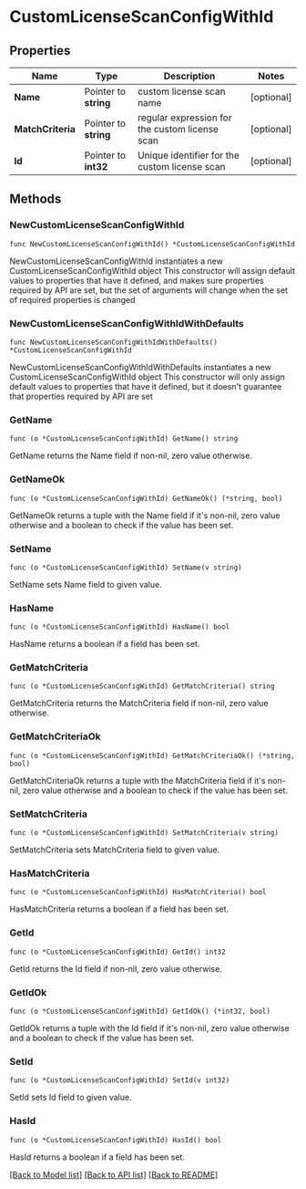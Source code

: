 # CustomLicenseScanConfigWithId

## Properties

Name | Type | Description | Notes
------------ | ------------- | ------------- | -------------
**Name** | Pointer to **string** | custom license scan name | [optional] 
**MatchCriteria** | Pointer to **string** | regular expression for the custom license scan | [optional] 
**Id** | Pointer to **int32** | Unique identifier for the custom license scan | [optional] 

## Methods

### NewCustomLicenseScanConfigWithId

`func NewCustomLicenseScanConfigWithId() *CustomLicenseScanConfigWithId`

NewCustomLicenseScanConfigWithId instantiates a new CustomLicenseScanConfigWithId object
This constructor will assign default values to properties that have it defined,
and makes sure properties required by API are set, but the set of arguments
will change when the set of required properties is changed

### NewCustomLicenseScanConfigWithIdWithDefaults

`func NewCustomLicenseScanConfigWithIdWithDefaults() *CustomLicenseScanConfigWithId`

NewCustomLicenseScanConfigWithIdWithDefaults instantiates a new CustomLicenseScanConfigWithId object
This constructor will only assign default values to properties that have it defined,
but it doesn't guarantee that properties required by API are set

### GetName

`func (o *CustomLicenseScanConfigWithId) GetName() string`

GetName returns the Name field if non-nil, zero value otherwise.

### GetNameOk

`func (o *CustomLicenseScanConfigWithId) GetNameOk() (*string, bool)`

GetNameOk returns a tuple with the Name field if it's non-nil, zero value otherwise
and a boolean to check if the value has been set.

### SetName

`func (o *CustomLicenseScanConfigWithId) SetName(v string)`

SetName sets Name field to given value.

### HasName

`func (o *CustomLicenseScanConfigWithId) HasName() bool`

HasName returns a boolean if a field has been set.

### GetMatchCriteria

`func (o *CustomLicenseScanConfigWithId) GetMatchCriteria() string`

GetMatchCriteria returns the MatchCriteria field if non-nil, zero value otherwise.

### GetMatchCriteriaOk

`func (o *CustomLicenseScanConfigWithId) GetMatchCriteriaOk() (*string, bool)`

GetMatchCriteriaOk returns a tuple with the MatchCriteria field if it's non-nil, zero value otherwise
and a boolean to check if the value has been set.

### SetMatchCriteria

`func (o *CustomLicenseScanConfigWithId) SetMatchCriteria(v string)`

SetMatchCriteria sets MatchCriteria field to given value.

### HasMatchCriteria

`func (o *CustomLicenseScanConfigWithId) HasMatchCriteria() bool`

HasMatchCriteria returns a boolean if a field has been set.

### GetId

`func (o *CustomLicenseScanConfigWithId) GetId() int32`

GetId returns the Id field if non-nil, zero value otherwise.

### GetIdOk

`func (o *CustomLicenseScanConfigWithId) GetIdOk() (*int32, bool)`

GetIdOk returns a tuple with the Id field if it's non-nil, zero value otherwise
and a boolean to check if the value has been set.

### SetId

`func (o *CustomLicenseScanConfigWithId) SetId(v int32)`

SetId sets Id field to given value.

### HasId

`func (o *CustomLicenseScanConfigWithId) HasId() bool`

HasId returns a boolean if a field has been set.


[[Back to Model list]](../README.md#documentation-for-models) [[Back to API list]](../README.md#documentation-for-api-endpoints) [[Back to README]](../README.md)


